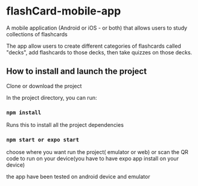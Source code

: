 # flashCard-mobile-app
 A mobile application (Android or iOS - or both) that allows users to study collections of flashcards

  The app allow users to create different categories of flashcards called "decks", add flashcards to those decks, then take quizzes on those decks.



 ## How to install and launch the project

Clone or download the project

In the project directory, you can run:

### `npm install`

Runs this to install all the project dependencies

### `npm start or expo start`

choose where you want run the project( emulator or web) or scan the QR code to run on your device(you have to have expo app install on your device)

the app have been tested on android device and emulator